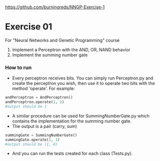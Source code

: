 https://github.com/burningreds/NNGP-Exercise-1

# Exercise 01
For "Neural Networks and Genetic Programming" course

1. Implement a Perceptron with the AND, OR, NAND behavior
2. Implement the summing number gate

### How to run
- Every perceptron receives bits. You can simply run Perceptron.py and create the perceptron you wish, then use it to operate two bits with the method 'operate'. For example: 

```python
andPerceptron = AndPerceptron()
andPerceptron.operate(1, 1)
#output should be 1
```

- A similar procedure can be used for SummingNumberGate.py which contains the implementation for the summing number gate.
- The output is a pair (carry, sum)

```python
summingGate = SummingNumberGate()
summingGate.operate(1, 1)
#output should be (1, 0)
```

- And you can run the tests created for each class (Tests.py).
